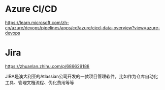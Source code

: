 # Azure CI/CD

https://learn.microsoft.com/zh-cn/azure/devops/pipelines/apps/cd/azure/cicd-data-overview?view=azure-devops

# Jira

https://zhuanlan.zhihu.com/p/686629188

JIRA是澳大利亚的Atlassian公司开发的一款项目管理软件，比如作为仓库自动化工具、管理文档流程、优化费用等等